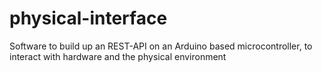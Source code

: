 # physical-interface
Software to build up an REST-API on an Arduino based microcontroller, to interact with hardware and the physical environment
